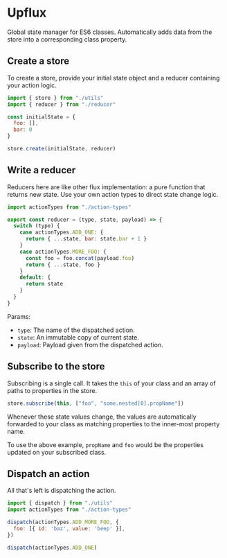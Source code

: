 # Upflux

Global state manager for ES6 classes. Automatically adds data from the store into a corresponding class property.

## Create a store

To create a store, provide your initial state object and a reducer containing your action logic.

```js
import { store } from "./utils"
import { reducer } from "./reducer"

const initialState = {
  foo: [],
  bar: 0
}

store.create(initialState, reducer)
```

## Write a reducer

Reducers here are like other flux implementation: a pure function that returns new state. Use your own action types to direct state change logic.

```js
import actionTypes from "./action-types"

export const reducer = (type, state, payload) => {
  switch (type) {
    case actionTypes.ADD_ONE: {
      return { ...state, bar: state.bar + 1 }
    }
    case actionTypes.MORE_FOO: {
      const foo = foo.concat(payload.foo)
      return { ...state, foo }
    }
    default: {
      return state
    }
  }
}
```

Params:
- `type`: The name of the dispatched action.
- `state`: An immutable copy of current state.
- `payload`: Payload given from the dispatched action.

## Subscribe to the store

Subscribing is a single call. It takes the `this` of your class and an array of paths to properties in the store.

```js
store.subscribe(this, ["foo", "some.nested[0].propName"])
```

Whenever these state values change, the values are automatically forwarded to your class as matching properties to the inner-most property name.

To use the above example, `propName` and `foo` would be the properties updated on your subscribed class.

## Dispatch an action

All that's left is dispatching the action.

```js
import { dispatch } from "./utils"
import actionTypes from "./action-types"

dispatch(actionTypes.ADD_MORE_FOO, {
  foo: [{ id: 'baz', value: 'beep' }],
})

dispatch(actionTypes.ADD_ONE)
```
